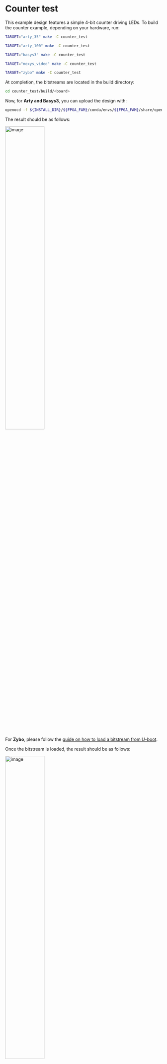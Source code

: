 # Counter test

This example design features a simple 4-bit counter driving LEDs. To
build the counter example, depending on your hardware, run:

``` bash
TARGET="arty_35" make -C counter_test
```

``` bash
TARGET="arty_100" make -C counter_test
```

``` bash
TARGET="basys3" make -C counter_test
```

``` bash
TARGET="nexys_video" make -C counter_test
```

``` bash
TARGET="zybo" make -C counter_test
```

At completion, the bitstreams are located in the build directory:

``` bash
cd counter_test/build/<board>
```

Now, for **Arty and Basys3**, you can upload the design with:

``` bash
openocd -f ${INSTALL_DIR}/${FPGA_FAM}/conda/envs/${FPGA_FAM}/share/openocd/scripts/board/digilent_arty.cfg -c "init; pld load 0 top.bit; exit"
```

The result should be as follows:

<img src="https://github.com/SymbiFlow/symbiflow-examples/raw/master/docs/images/counter-example-arty.gif" class="align-center" style="width:50.0%" alt="image" />

For **Zybo**, please follow the [guide on how to load a bitstream from
U-boot][].

Once the bitstream is loaded, the result should be as follows:

<img src="https://github.com/SymbiFlow/symbiflow-examples/raw/master/docs/images/counter-example-zyboz7.gif" class="align-center" style="width:50.0%" alt="image" />

On the picocom terminal, you can control the counter behaviour to stop
it, or let it count backwards, by toggling values of the EMIO pins of
the ARM Processing System (PS).

You can control the counter enable signal with:

``` bash
gpio set 54
gpio clear 54
```

If GPIO 54 is set, the counter is disabled. It is enabled if the GPIO 54
is cleared. The result should be as follows:

<img src="https://github.com/SymbiFlow/symbiflow-examples/raw/master/docs/images/counter-example-zyboz7-clken.gif" class="align-center" style="width:50.0%" alt="image" />

You can control the counter direction with:

``` bash
gpio set 55
gpio clear 55
```

If GPIO 55 is set, the counter goes backwards. It goes forwared if the
GPIO 54 is cleared. The result should be as follows:

<img src="https://github.com/SymbiFlow/symbiflow-examples/raw/master/docs/images/counter-example-zyboz7-reverse.gif" class="align-center" style="width:50.0%" alt="image" />

  [guide on how to load a bitstream from U-boot]: https://symbiflow-examples.readthedocs.io/en/latest/running-examples.html#load-bitstream-from-u-boot